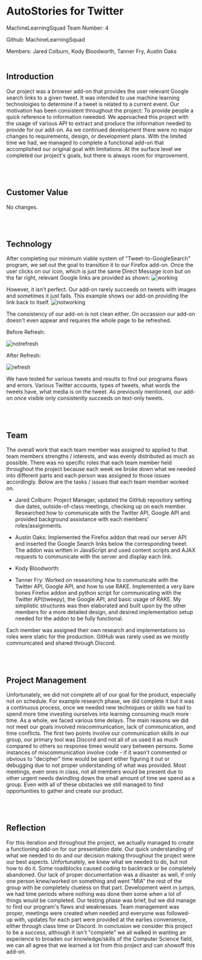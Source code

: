 <h1>AutoStories for Twitter</h1>

MachineLearningSquad
Team Number: 4

Github: MachineLearningSquad

Members: Jared Colburn, Kody Bloodworth, Tanner Fry, Austin Oaks
</br></br>
<h2>Introduction</h2>
Our project was a browser add-on that provides the user relevant Google search links to a given tweet. It was 
intended to use machine learning technoloigies to determine if a tweet is related to a current event. Our motivation
has been consistent throughout the project: To provide people a quick reference to information neeeded. We approached
this project with the usage of various API to extract and produce the information needed to provide for our add-on.
As we continued development there were no major changes to requirements, design, or development plans. With the limited
time we had, we managed to complete a functional add-on that accomplished our original goal with limitations. At the
surface level we completed our project's goals, but there is always room for improvement.

</br></br>
<h2>Customer Value</h2>

No changes.

</br></br>
<h2>Technology</h2>

After completing our minimum viable system of "Tweet-to-GoogleSearch" program, we set out the goal to transition it to our
Firefox add-on. Once the user clicks on our icon, which is just the same Direct Message icon but on the far right, 
relevant Google links are provided as shown:
![working](https://cdn.discordapp.com/attachments/535828386912927752/572499205210243073/working.png)

However, it isn't perfect. Our add-on rarely succeeds on tweets with images and sometimes it just fails. This example
shows our add-on providing the link back to itself.
![notworking](https://cdn.discordapp.com/attachments/535828386912927752/572499062960554056/notworking.png)

The consistency of our add-on is not clean either. On occassion our add-on doesn't even appear and requires the whole
page to be refreshed.

Before Refresh:

![notrefresh](https://cdn.discordapp.com/attachments/535828386912927752/572499094644457477/notworkingtillrefresh.png)

After Refresh:

![refresh](https://cdn.discordapp.com/attachments/535828386912927752/572499154916343829/workingonrefresh.png)

We have tested for various tweets and results to find our programs flaws and errors. Various Twitter accounts, types of
tweets, what words the tweets have, what media is on the tweet. As previously mentioned, our add-on once visible only
consistently succeeds on text-only tweets. 


</br></br>
<h2>Team</h2>

The overall work that each team member was assigned to applied to that team members strengths / interests, and was evenly distributed
as much as possible. There was no specific roles that each team member held throughout the project because each week we broke down
what we needed into different parts and each person was assigned to those issues accordingly. Below are the tasks / issues that each
team member worked on. 

- Jared Colburn: Project Manager, updated the GitHub repository setting due dates, outside-of-class meetings, checking up
on each member. Researched how to communicate with the Twitter API, Google API and provided background assistance with 
each members' roles/assignments.

- Austin Oaks: Implemented the Firefox addon that read our server API and inserted the Google Search links below the corresponding tweet. The addon was written in JavaScript and used content scripts and AJAX requests to communicate with the server and display each link. 

- Kody Bloodworth:

- Tanner Fry: Worked on researching how to communicate with the Twitter API, Google API, and how to use RAKE. Implemented a very bare
bones Firefox addon and python script for communicating with the Twitter API(tweepy), the Google API, and basic usage of RAKE. My
simplistic structures was then elaborated and built upon by the other members for a more detailed design, and desired implementation
setup needed for the addon to be fully functional.

Each member was assigned their own research and implementations so roles were static for the production. GitHub was rarely
used as we mostly communicated and shared through Discord.

</br></br>
<h2>Project Management</h2>
Unfortunately, we did not complete all of our goal for the product, especially not on schedule. For example research
phase, we did complete it but it was a continuous process, once we needed new techniques or skills we had to spend more 
time investing ourselves into learning consuming much more time. As a whole, we faced various time delays. The main
reasons we did not meet our goals involved miscommunication, lack of communication, and time conflicts. The first
two points involve our communication skills in our group, our primary tool was Discord and not all of us used it as much
compared to others so response times would vary between persons. Some instances of miscommunication involve code - if it
wasn't commented or obvious to "decipher" time would be spent either figuring it out or debugging due to not proper
understanding of what was provided. Most meetings, even ones in class, not all members would be present due to other
urgent needs dwindling down the small amount of time we spend as a group. Even with all of these obstacles we still
managed to find opportunities to gather and create our product.


</br></br>
<h2>Reflection</h2>
For this iteration and throughout the project, we actually managed to create a functioning add-on for our presentation
date. Our quick understanding of what we needed to do and our decision making throughout the project were our best
aspects. Unfortunately, we knew what we needed to do, but not how to do it. Some roadblocks caused coding to backtrack
or be completely abandoned. Our lack of proper documentation was a disaster as well, if only one person knew/worked on
something and went "MIA" the rest of the group with be completely clueless on that part. Development went in jumps, we
had time periods where nothing was done then some when a lot of things would be completed. Our testing phase was brief,
but we did manage to find our program's flaws and weaknesses. Team management was proper, meetings were created when
needed and everyone was followed-up with, updates for each part were provided at the earlies convenience, either through
class time or Discord. In conclusion we consider this project to be a success, although it isn't "complete" we all
walked in wanting an experience to broaden our knowledge/skills of the Computer Science field, we can all agree
that we learned a lot from this project and can showoff this add-on.
